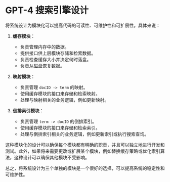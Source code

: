 # GPT-4 搜索引擎设计
将系统设计为模块化可以提高代码的可读性、可维护性和可扩展性。具体来说：

1. **缓存模块**：

   - 负责管理内存中的数据。
   - 提供接口供上层模块存储和检索数据。
   - 负责检查缓存大小并决定何时落盘。
   - 负责从磁盘恢复数据。

2. **映射模块**：

   - 负责管理 `docID -> term` 的映射。
   - 使用缓存模块的接口来存储和检索映射。
   - 处理与映射相关的业务逻辑，例如更新映射。

3. **倒排索引模块**：

   - 负责管理 `term -> docID` 的倒排索引。
   - 使用缓存模块的接口来存储和检索索引。
   - 处理与倒排索引相关的业务逻辑，例如更新索引或执行搜索查询。

这种模块化的设计可以确保每个模块都有明确的职责，并且可以独立地进行开发和测试。此外，如果将来需要更改或扩展某个模块，例如替换缓存策略或优化索引算法，这种设计可以确保其他模块不受影响。

总之，将系统设计为三个单独的模块是一个很好的选择，可以提高系统的稳定性和可维护性。